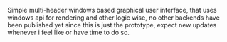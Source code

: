 Simple multi-header windows based graphical user interface, that uses windows api for rendering and other logic wise, no other backends have been published yet since this is just
the prototype, expect new updates whenever i feel like or have time to do so.
